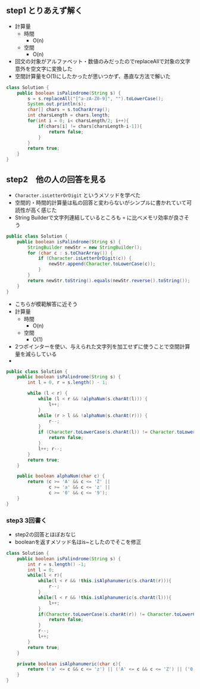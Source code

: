 ## step1 とりあえず解く
- 計算量
  - 時間
    - O(n)
  - 空間
    - O(n)
- 回文の対象がアルファベット・数値のみだったのでreplaceAllで対象の文字意外を空文字に変換した
- 空間計算量をO(1)にしたかったが思いつかず、愚直な方法で解いた

```java
class Solution {
    public boolean isPalindrome(String s) {
        s = s.replaceAll("[^a-zA-Z0-9]", "").toLowerCase();
        System.out.println(s);
        char[] chars = s.toCharArray();
        int charsLength = chars.length;
        for(int i = 0; i< charsLength/2; i++){
            if(chars[i] != chars[charsLength-i-1]){
                return false;
            }
        }
        return true;
    }
}
```

## step2　他の人の回答を見る
- `Character.isLetterOrDigit` というメソッドを学べた
- 空間的・時間的計算量は私の回答と変わらないがシンプルに書かれていて可読性が高く感じた
- String Builderで文字列連結しているところも `+` に比べメモリ効率が良さそう

```java
public class Solution {
    public boolean isPalindrome(String s) {
        StringBuilder newStr = new StringBuilder();
        for (char c : s.toCharArray()) {
            if (Character.isLetterOrDigit(c)) {
                newStr.append(Character.toLowerCase(c));
            }
        }
        return newStr.toString().equals(newStr.reverse().toString());
    }
}
```

- こちらが模範解答に近そう
- 計算量
  - 時間
    - O(n)
  - 空間
    - O(1)
- 2つポインターを使い、与えられた文字列を加工せずに使うことで空間計算量を減らしている
- 

```java
public class Solution {
    public boolean isPalindrome(String s) {
        int l = 0, r = s.length() - 1;

        while (l < r) {
            while (l < r && !alphaNum(s.charAt(l))) {
                l++;
            }
            while (r > l && !alphaNum(s.charAt(r))) {
                r--;
            }
            if (Character.toLowerCase(s.charAt(l)) != Character.toLowerCase(s.charAt(r))) {
                return false;
            }
            l++; r--;
        }
        return true;
    }

    public boolean alphaNum(char c) {
        return (c >= 'A' && c <= 'Z' ||
                c >= 'a' && c <= 'z' ||
                c >= '0' && c <= '9');
    }
}
```

### step3 3回書く
- step2の回答とほぼおなじ
- booleanを返すメソッド名はis~としたのでそこを修正

```java
class Solution {
    public boolean isPalindrome(String s) {
        int r = s.length() -1;
        int l = 0;
        while(l < r){
            while(l < r && !this.isAlphanumeric(s.charAt(r))){
                r--;
            }
            while(l < r && !this.isAlphanumeric(s.charAt(l))){
                l++;
            }
            if(Character.toLowerCase(s.charAt(r)) != Character.toLowerCase(s.charAt(l))){
                return false;
            }
            r--;
            l++;
        }
        return true;
    }

    private boolean isAlphanumeric(char c){
        return ('a' <= c && c <= 'z') || ('A' <= c && c <= 'Z') || ('0' <= c && c <= '9');
    }
}

```